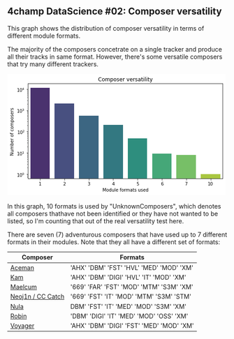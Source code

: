 ## 4champ DataScience #02: Composer versatility

This graph shows the distribution of composer versatility in terms of different
module formats.

The majority of the composers concetrate on a single tracker and produce all their tracks in same format. However, there's some versatile composers that try many different trackers. 

![alt Composer versatility](ds_02.png "Composer versatility in module formats")

In this graph, 10 formats is used by "UnknownComposers", which denotes all composers thathave not been identified or they have not wanted to be listed, so I'm counting that out of the real versatility test here.

There are seven (7) adventurous composers that have used up to 7 different formats in their modules. Note that they all have a different set of formats:

| Composer | Formats |
|----------|---------|
|[Aceman](http://amp.dascene.net/detail.php?view=9989)| 'AHX' 'DBM' 'FST' 'HVL' 'MED' 'MOD' 'XM'|
|[Kam](http://amp.dascene.net/detail.php?view=10134)| 'AHX' 'DBM' 'DIGI' 'HVL' 'IT' 'MOD' 'XM'|
|[Maelcum](http://amp.dascene.net/detail.php?view=4487)| '669' 'FAR' 'FST' 'MOD' 'MTM' 'S3M' 'XM'|
|[Neoj1n / CC Catch](http://amp.dascene.net/detail.php?view=988)| '669' 'FST' 'IT' 'MOD' 'MTM' 'S3M' 'STM'|
|[Nula](http://amp.dascene.net/detail.php?view=5458)| DBM' 'FST' 'IT' 'MED' 'MOD' 'S3M' 'XM'|
|[Robin](http://amp.dascene.net/detail.php?view=6285)| 'DBM' 'DIGI' 'IT' 'MED' 'MOD' 'OSS' 'XM'|
|[Voyager](http://amp.dascene.net/detail.php?view=8070)| 'AHX' 'DBM' 'DIGI' 'FST' 'MED' 'MOD' 'XM'|
